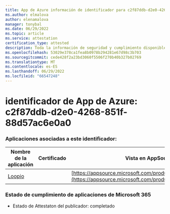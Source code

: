 ```yaml
---
title: App de Azure información de identificador para c2f87ddb-d2e0-4268-851f-88d57ac6e0a0
ms.author: elmalova
author: elenamalova
manager: tonybal
ms.date: 06/29/2022
ms.topic: article
ms.service: attestation
certification_type: attested
description: Toda la información de seguridad y cumplimiento disponible para c2f87ddb-d2e0-4268-851f-88d57ac6e0a0.
ms.openlocfilehash: 53029e378ca1fea8b0978b294281e67d98c3b703
ms.sourcegitcommit: cede428f2a23bd3060f5506f270b40b327b02769
ms.translationtype: MT
ms.contentlocale: es-ES
ms.lasthandoff: 06/29/2022
ms.locfileid: "66547248"
---
```

# <a name="azure-app-id-c2f87ddb-d2e0-4268-851f-88d57ac6e0a0"></a>identificador de App de Azure: c2f87ddb-d2e0-4268-851f-88d57ac6e0a0


### <a name="apps-associated-with-this-id"></a>Aplicaciones asociadas a este identificador:
| **Nombre de la aplicación** | **Certificado** | **Vista en AppSource** |
|--------------|---------------|-----------------------|
| [Loopio](../forward/WA200004103.md) |  | [https://appsource.microsoft.com/product/office/WA200004103](https://appsource.microsoft.com/product/office/WA200004103) |

### <a name="microsoft-365-app-compliance-status"></a>Estado de cumplimiento de aplicaciones de Microsoft 365
- Estado de Attestaton del publicador: completado
